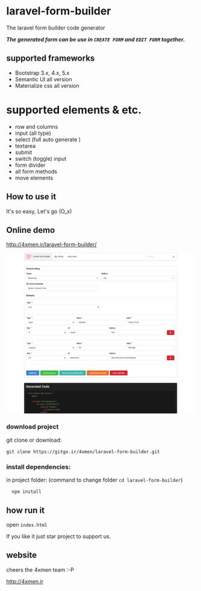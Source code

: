 # laravel-form-builder
The laravel form builder code generator
 
**_The generated form can be use in `CREATE FORM` and `EDIT FORM` together._**
 
## supported frameworks
- Bootstrap 3.x, 4.x, 5.x
- Semantic UI all version
- Materialize css all version 

# supported elements & etc.
- row and columns
- input (all type)
- select (full auto generate )
- textarea
- submit 
- switch (toggle) input
- form divider
- all form methods
- move elements



## How to use it
It's so easy, Let's go (O_x)
 
 ## Online demo
http://4xmen.ir/laravel-form-builder/



![Scrren shot](laravel-form-bulider-code-screen-shot.png?raw=true "Scrrenshot")



### download project
git clone or download: 

```shell script
git clone https://gitgo.ir/4xmen/laravel-form-builder.git
```

### install dependencies:
in project folder: (command to change folder `cd laravel-form-builder`)
```shell script
  npm install
 ```

## how run it
open `index.html`

If you like it just star project to support us. 

## website

cheers the 4xmen team :-P

http://4xmen.ir